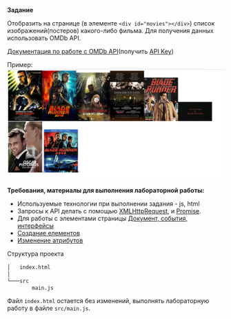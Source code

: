 **Задание**

Отобразить на странице (в элементе ``<div id="movies"></div>``) список изображений(постеров) какого-либо
фильма. Для получения данных использовать OMDb API.

[Документация по работе с OMDb API](https://www.omdbapi.com/)(получить [API Key](http://www.omdbapi.com/apikey.aspx))

Пример:
![Пример](result.png)


**Требования, материалы для выполнения лабораторной работы:**
- Используемые технологии при выполнении задания - js, html
- Запросы к API делать с помощью [XMLHttpRequest](https://developer.mozilla.org/ru/docs/XMLHttpRequest),
и [Promise](https://developer.mozilla.org/ru/docs/Web/JavaScript/Reference/Global_Objects/Promise).
- Для работы с элементами страницы [Документ, события, интерфейсы](https://learn.javascript.ru/ui)
- [Создание елементов](https://developer.mozilla.org/en-US/docs/Web/API/Document/createElement)
- [Изменение атрибутов](https://learn.javascript.ru/dom-attributes-and-properties)

Структура проекта

```
│   index.html
│
└───src
        main.js
```
Файл `index.html` остается без изменений, выполнять лабораторную работу в файле `src/main.js`.
